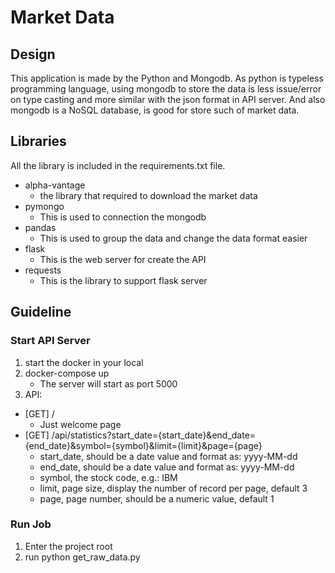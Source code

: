 # Market Data

## Design
This application is made by the Python and Mongodb.
As python is typeless programming language,
using mongodb to store the data is less issue/error on type casting
and more similar with the json format in API server.
And also mongodb is a NoSQL database, is good for store such of market data.

## Libraries
All the library is included in the requirements.txt file.
- alpha-vantage
  - the library that required to download the market data
- pymongo
  - This is used to connection the mongodb
- pandas
  - This is used to group the data and change the data format easier
- flask
  - This is the web server for create the API
- requests
  - This is the library to support flask server

## Guideline
### Start API Server
1. start the docker in your local
2. docker-compose up
   - The server will start as port 5000 
3. API:
  - [GET] /
    - Just welcome page
  - [GET] /api/statistics?start_date={start_date}&end_date={end_date}&symbol={symbol}&limit={limit}&page={page}
    - start_date, should be a date value and format as: yyyy-MM-dd
    - end_date, should be a date value and format as: yyyy-MM-dd
    - symbol, the stock code, e.g.: IBM
    - limit, page size, display the number of record per page, default 3
    - page, page number, should be a numeric value, default 1

### Run Job
1. Enter the project root
2. run python get_raw_data.py 


